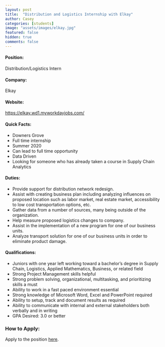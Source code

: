 ```yaml
---
layout: post
title:  "Distribution and Logistics Internship with Elkay"
author: Casey
categories: [students]
image: "assets/images/elkay.jpg"
featured: false
hidden: true
comments: false
---
```

#### Position:
Distribution/Logistics Intern
#### Company:
Elkay
#### Website:
<a href="https://elkay.wd1.myworkdayjobs.com/Elkay_External">https://elkay.wd1.myworkdayjobs.com/</a>

#### Quick Facts:
- Downers Grove
- Full time internship
- Summer 2020
- Can lead to full time opportunity
- Data Driven
- Looking for someone who has already taken a course in Supply Chain Analytics

#### Duties:
- Provide support for distribution network redesign. 
- Assist with creating business plan including analyzing influences on proposed location such as labor market, real estate market, accessibility to low cost transportation options, etc.
- Gather data from a number of sources, many being outside of the organization.
- Help measure proposed logistics changes to company. 
- Assist in the implementation of a new program for one of our business units.
- Analyze transport solution for one of our business units in order to eliminate product damage.

#### Qualifications:
- Juniors with one year left working toward a bachelor’s degree in Supply Chain, Logistics, Applied Mathematics, Business, or related field
- Strong Project Management skills helpful
- Strong problem solving, organizational, multitasking, and prioritizing skills a must
- Ability to work in a fast paced environment essential
- Strong knowledge of Microsoft Word, Excel and PowerPoint required
- Ability to setup, track and document results as required
- Ability to communicate with internal and external stakeholders both verbally and in writing
- GPA Desired: 3.0 or better

### How to Apply:
Apply to the position <a href="https://elkay.wd1.myworkdayjobs.com/Elkay_External/job/Downers-Grove-IL/Distribution-Logistics-Intern---Summer-2020_REQ-013791-1">here</a>.